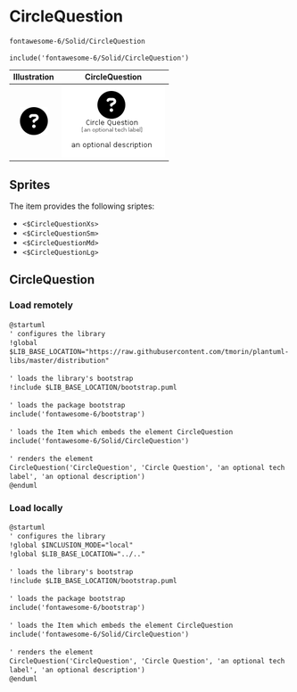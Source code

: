 # CircleQuestion


```text
fontawesome-6/Solid/CircleQuestion
```

```text
include('fontawesome-6/Solid/CircleQuestion')
```



| Illustration | CircleQuestion |
| :---: | :---: |
| ![illustration for Illustration](../../fontawesome-6/Solid/CircleQuestion.png) | ![illustration for CircleQuestion](../../fontawesome-6/Solid/CircleQuestion.Local.png) |



## Sprites
The item provides the following sriptes:

- `<$CircleQuestionXs>`
- `<$CircleQuestionSm>`
- `<$CircleQuestionMd>`
- `<$CircleQuestionLg>`





## CircleQuestion

### Load remotely
```plantuml
@startuml
' configures the library
!global $LIB_BASE_LOCATION="https://raw.githubusercontent.com/tmorin/plantuml-libs/master/distribution"

' loads the library's bootstrap
!include $LIB_BASE_LOCATION/bootstrap.puml

' loads the package bootstrap
include('fontawesome-6/bootstrap')

' loads the Item which embeds the element CircleQuestion
include('fontawesome-6/Solid/CircleQuestion')

' renders the element
CircleQuestion('CircleQuestion', 'Circle Question', 'an optional tech label', 'an optional description')
@enduml
```

### Load locally
```plantuml
@startuml
' configures the library
!global $INCLUSION_MODE="local"
!global $LIB_BASE_LOCATION="../.."

' loads the library's bootstrap
!include $LIB_BASE_LOCATION/bootstrap.puml

' loads the package bootstrap
include('fontawesome-6/bootstrap')

' loads the Item which embeds the element CircleQuestion
include('fontawesome-6/Solid/CircleQuestion')

' renders the element
CircleQuestion('CircleQuestion', 'Circle Question', 'an optional tech label', 'an optional description')
@enduml
```

